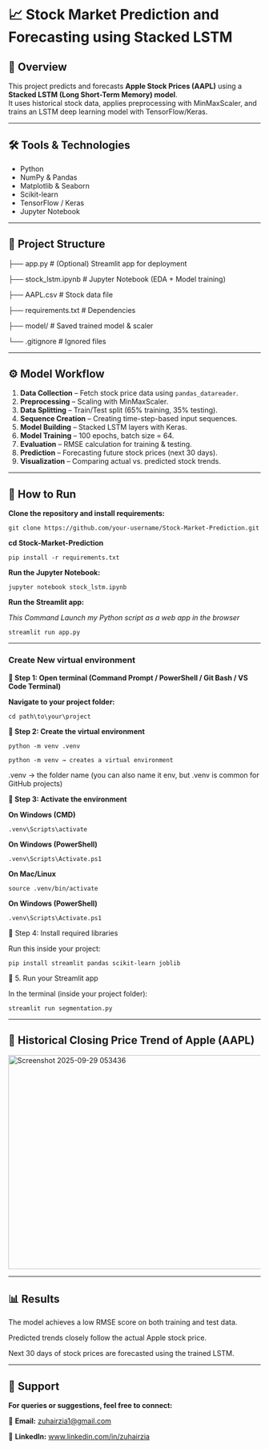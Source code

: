 # 📈 Stock Market Prediction and Forecasting using Stacked LSTM  

## 📌 Overview  
This project predicts and forecasts **Apple Stock Prices (AAPL)** using a **Stacked LSTM (Long Short-Term Memory) model**.  
It uses historical stock data, applies preprocessing with MinMaxScaler, and trains an LSTM deep learning model with TensorFlow/Keras.  

---

## 🛠 Tools & Technologies  
- Python  
- NumPy & Pandas  
- Matplotlib & Seaborn  
- Scikit-learn  
- TensorFlow / Keras  
- Jupyter Notebook  

---

## 📂 Project Structure  

├── app.py # (Optional) Streamlit app for deployment

├── stock_lstm.ipynb # Jupyter Notebook (EDA + Model training)

├── AAPL.csv # Stock data file

├── requirements.txt # Dependencies

├── model/ # Saved trained model & scaler

└── .gitignore # Ignored files


---

## ⚙️ Model Workflow  
1. **Data Collection** – Fetch stock price data using `pandas_datareader`.  
2. **Preprocessing** – Scaling with MinMaxScaler.  
3. **Data Splitting** – Train/Test split (65% training, 35% testing).  
4. **Sequence Creation** – Creating time-step-based input sequences.  
5. **Model Building** – Stacked LSTM layers with Keras.  
6. **Model Training** – 100 epochs, batch size = 64.  
7. **Evaluation** – RMSE calculation for training & testing.  
8. **Prediction** – Forecasting future stock prices (next 30 days).  
9. **Visualization** – Comparing actual vs. predicted stock trends.  

---

## 🚀 How to Run  

**Clone the repository and install requirements:**

`git clone https://github.com/your-username/Stock-Market-Prediction.git`

**cd Stock-Market-Prediction**

`pip install -r requirements.txt`

**Run the Jupyter Notebook:**

`jupyter notebook stock_lstm.ipynb`

**Run the Streamlit app:**

*This Command Launch my Python script as a web app in the browser*

`streamlit run app.py`          

---

### **Create New virtual environment**

**🔹 Step 1: Open terminal (Command Prompt / PowerShell / Git Bash / VS Code Terminal)**

**Navigate to your project folder:**

`cd path\to\your\project`

**🔹 Step 2: Create the virtual environment**


`python -m venv .venv`


`python -m venv → creates a virtual environment`

.venv → the folder name (you can also name it env, but .venv is common for GitHub projects)

**🔹 Step 3: Activate the environment**

**On Windows (CMD)**


`.venv\Scripts\activate`

**On Windows (PowerShell)**

`.venv\Scripts\Activate.ps1`

**On Mac/Linux**

`source .venv/bin/activate`

**On Windows (PowerShell)**


`.venv\Scripts\Activate.ps1`

🔹 Step 4: Install required libraries

Run this inside your project:

`pip install streamlit pandas scikit-learn joblib`

🔹 5. Run your Streamlit app

In the terminal (inside your project folder):

`streamlit run segmentation.py`

---


## 📸 Historical Closing Price Trend of Apple (AAPL)


<img width="628" height="427" alt="Screenshot 2025-09-29 053436" src="https://github.com/user-attachments/assets/690cc1a4-dfcf-41db-aa32-56c1fb831e40" />

---

## 📊 Results
The model achieves a low RMSE score on both training and test data.

Predicted trends closely follow the actual Apple stock price.

Next 30 days of stock prices are forecasted using the trained LSTM.

---

## 📧 Support

**For queries or suggestions, feel free to connect:**

📩 **Email:**  zuhairzia1@gmail.com

💼 **LinkedIn:**  www.linkedin.com/in/zuhairzia

